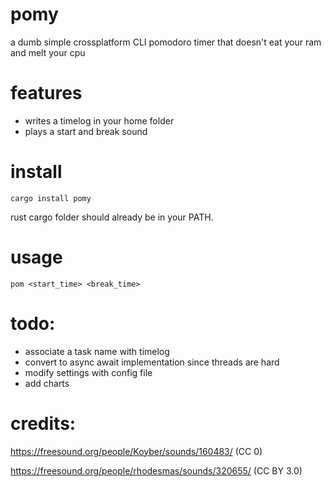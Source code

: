 # pomy

a dumb simple crossplatform CLI pomodoro timer that doesn't eat your ram and melt your cpu

# features

* writes a timelog in your home folder
* plays a start and break sound

# install

```
cargo install pomy 
```
rust cargo folder should already be in your PATH.
# usage

```
pom <start_time> <break_time>
```
# todo:

* associate a task name with timelog
* convert to async await implementation since threads are hard
* modify settings with config file
* add charts 

# credits:

https://freesound.org/people/Koyber/sounds/160483/ (CC 0)

https://freesound.org/people/rhodesmas/sounds/320655/ (CC BY 3.0) 